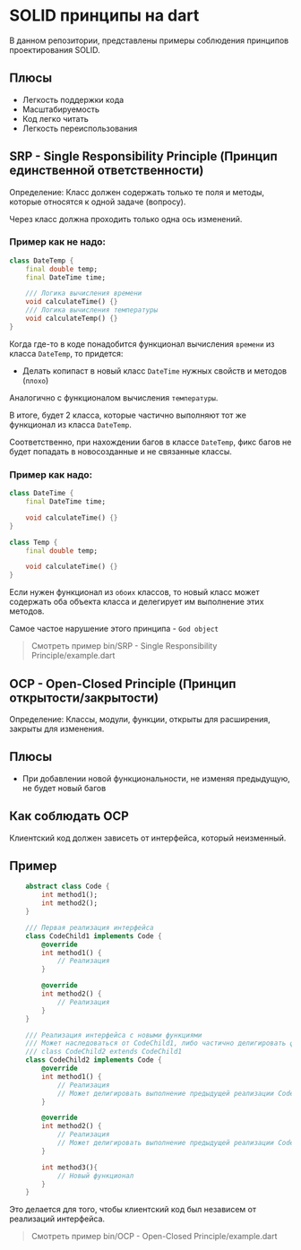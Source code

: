 # SOLID принципы на dart
В данном репозитории, представлены примеры соблюдения принципов проектирования SOLID.

## Плюсы
- Легкость поддержки кода
- Масштабируемость
- Код легко читать
- Легкость переиспользования

## SRP - Single Responsibility Principle (Принцип единственной ответственности)
Определение: Класс должен содержать только те поля и методы, которые относятся к одной задаче (вопросу).

Через класс должна проходить только одна ось изменений.

### Пример как не надо:
```dart
class DateTemp {
    final double temp;
    final DateTime time;

    /// Логика вычисления времени
    void calculateTime() {}
    /// Логика вычисления температуры
    void calculateTemp() {}
}
```
Когда где-то в коде понадобится функционал вычисления `времени` из класса `DateTemp`, то придется:

- Делать копипаст в новый класс `DateTime` нужных свойств и методов (`плохо`)

Аналогично с функционалом вычисления `температуры`.

В итоге, будет 2 класса, которые частично выполняют тот же функционал из класса `DateTemp`.

Соответственно, при нахождении багов в классе `DateTemp`, фикс багов не будет попадать в новосозданные и не связанные классы.

### Пример как надо:
```dart
class DateTime {
    final DateTime time;

    void calculateTime() {}
}

class Temp {
    final double temp;

    void calculateTime() {}
}
```

Если нужен функционал из `обоих` классов, то новый класс может содержать оба объекта класса и делегирует им выполнение этих методов.

Самое частое нарушение этого принципа - `God object`

> Смотреть пример bin/SRP - Single Responsibility Principle/example.dart

## OCP - Open-Closed Principle (Принцип открытости/закрытости)

Определение: Классы, модули, функции, открыты для расширения, закрыты для изменения.

## Плюсы

- При добавлении новой функциональности, не изменяя предыдущую, не будет новый багов

## Как соблюдать OCP

Клиентский код должен зависеть от интерфейса, который неизменный.

## Пример

```dart
    abstract class Code {
        int method1();
        int method2();
    }

    /// Первая реализация интерфейса
    class CodeChild1 implements Code {
        @override
        int method1() {
            // Реализация
        }

        @override
        int method2() {
            // Реализация
        }
    }

    /// Реализация интерфейса с новыми функциями
    /// Может наследоваться от CodeChild1, либо частично делигировать функционал в CodeChild1
    /// class CodeChild2 extends CodeChild1
    class CodeChild2 implements Code {
        @override
        int method1() {
            // Реализация
            // Может делигировать выполнение предыдущей реализации CodeChild1.method1()
        }

        @override
        int method2() {
            // Реализация
            // Может делигировать выполнение предыдущей реализации CodeChild1.method2()
        }

        int method3(){
            // Новый функционал
        }
    }
```

Это делается для того, чтобы клиентский код был независем от реализаций интерфейса.

> Смотреть пример bin/OCP - Open-Closed Principle/example.dart